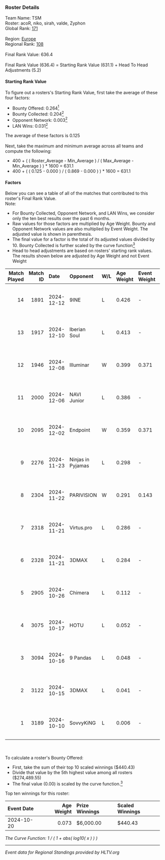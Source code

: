 ### Roster Details<br />
Team Name: TSM<br />
Roster: acoR, niko, sirah, valde, Zyphon<br />
Global Rank: [171](../../standings_global_2025_04_07.md)<br />
<br />
Region: [Europe]( ../../standings_europe_2025_04_07.md)<br />
Regional Rank: [108]( ../../standings_europe_2025_04_07.md)<br />
<br />
Final Rank Value:  636.4<br />
<br />
Final Rank Value (636.4) = Starting Rank Value (631.1) + Head To Head Adjustments (5.2)<br />

#### Starting Rank Value<br />
To figure out a rosters's Starting Rank Value, first take the average of these four factors:<br />
- Bounty Offered: 0.264[<sup>1</sup>](#table2)
- Bounty Collected: 0.204[<sup>2</sup>](#table1)
- Opponent Network: 0.003[<sup>2</sup>](#table1)
- LAN Wins: 0.031[<sup>2</sup>](#table1)

The average of these factors is 0.125<br />
<br />
Next, take the maximum and minimum average across all teams and compute the following:<br />
- 400 + ( ( Roster_Average - Min_Average ) / ( Max_Average - Min_Average ) ) * 1600 = 631.1
- 400 + ( ( 0.125 - 0.000 ) / ( 0.869 - 0.000 ) ) * 1600 = 631.1


#### Factors<br />
Below you can see a table of all of the matches that contributed to this roster's Final Rank Value.<br />
Note:<br />

- For Bounty Collected, Opponent Network, and LAN Wins, we consider only the ten best results over the past 6 months.
- Raw values for those factors are multiplied by Age Weight. Bounty and Opponent Network values are also multiplied by Event Weight. The adjusted value is shown in parenthesis.
- The final value for a factor is the total of its adjusted values divided by 10. Bounty Collected is further scaled by the curve function[<sup>3</sup>](#curveFunction)
- Head to head adjustments are based on rosters' starting rank values. The results shown below are adjusted by Age Weight and not Event Weight
<span id="table1"></span><br />


| Match Played | Match ID | Date       | Opponent          | W/L | Age Weight | Event Weight | Bounty Collected | Opponent Network | LAN Wins  | H2H Adj. | Roster                           |
| -: | -: | :- | :- | :- | :- | :- | :- | :- | :- | -: | :- |
|           14 |     1891 | 2024-12-12 | 9INE              | L   | 0.426      | -            | -                | -                | -         |    -3.04 | acoR, niko, sirah, valde, Zyphon |
|           13 |     1917 | 2024-12-10 | Iberian Soul      | L   | 0.413      | -            | -                | -                | -         |    -2.27 | acoR, niko, sirah, valde, Zyphon |
|           12 |     1946 | 2024-12-08 | Illuminar         | W   | 0.399      | 0.371        | 0.003 (0.000)    | 0.108 (0.016)    | 0 (0.000) |     6.91 | acoR, niko, sirah, valde, Zyphon |
|           11 |     2000 | 2024-12-06 | NAVI Junior       | L   | 0.386      | -            | -                | -                | -         |    -1.66 | acoR, niko, sirah, valde, Zyphon |
|           10 |     2095 | 2024-12-02 | Endpoint          | W   | 0.359      | 0.371        | 0.006 (0.001)    | 0.110 (0.015)    | 0 (0.000) |     6.64 | acoR, niko, sirah, valde, Zyphon |
|            9 |     2276 | 2024-11-23 | Ninjas in Pyjamas | L   | 0.298      | -            | -                | -                | -         |    -3.29 | acoR, niko, sirah, valde, Zyphon |
|            8 |     2304 | 2024-11-22 | PARIVISION        | W   | 0.291      | 0.143        | 0.001 (0.000)    | 0.015 (0.001)    | 1 (0.291) |     4.63 | acoR, niko, sirah, valde, Zyphon |
|            7 |     2318 | 2024-11-21 | Virtus.pro        | L   | 0.286      | -            | -                | -                | -         |    -0.06 | acoR, niko, sirah, valde, Zyphon |
|            6 |     2328 | 2024-11-21 | 3DMAX             | L   | 0.284      | -            | -                | -                | -         |    -0.04 | acoR, niko, sirah, valde, Zyphon |
|            5 |     2905 | 2024-10-26 | Chimera           | L   | 0.112      | -            | -                | -                | -         |    -1.15 | acoR, niko, sirah, valde, Zyphon |
|            4 |     3075 | 2024-10-17 | HOTU              | L   | 0.052      | -            | -                | -                | -         |    -1.11 | acoR, niko, sirah, valde, Zyphon |
|            3 |     3094 | 2024-10-16 | 9 Pandas          | L   | 0.048      | -            | -                | -                | -         |    -0.16 | acoR, niko, sirah, valde, Zyphon |
|            2 |     3122 | 2024-10-15 | 3DMAX             | L   | 0.041      | -            | -                | -                | -         |    -0.01 | acoR, niko, sirah, valde, Zyphon |
|            1 |     3189 | 2024-10-10 | SovvyKiNG         | L   | 0.006      | -            | -                | -                | -         |    -0.13 | acoR, niko, sirah, valde, Zyphon |

<br />
<span id="table2"></span><br />
To calculate a roster's Bounty Offered:<br />

- First, take the sum of their top 10 scaled winnings ($440.43)
- Divide that value by the 5th highest value among all rosters ($274,489.55)
- The final value (0.00) is scaled by the curve function.[<sup>3</sup>](#curveFunction)

Top ten winnings for this roster:<br />

| Event Date | Age Weight | Prize Winnings | Scaled Winnings |
| :- | -: | :- | :- |
| 2024-10-20 |      0.073 | $6,000.00      | $440.43         |


<span id="curveFunction"></span>_The Curve Function: 1 / ( 1 + abs( log10( x ) ) )_<br />

---
_Event data for Regional Standings provided by HLTV.org_<br />
